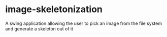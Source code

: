 image-skeletonization
=====================

A swing application allowing the user to pick an image from the file system and generate a skeleton out of it
